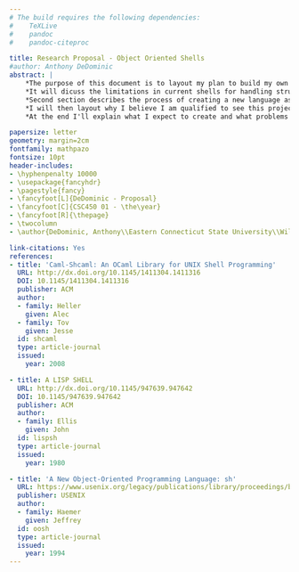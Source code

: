 ```yaml
---
# The build requires the following dependencies:
#    TeXLive
#    pandoc 
#    pandoc-citeproc

title: Research Proposal - Object Oriented Shells
#author: Anthony DeDominic
abstract: |
    *The purpose of this document is to layout my plan to build my own shell which will attempt to offer a new spin to an old tool.*
    *It will dicuss the limitations in current shells for handling structured data.*
    *Second section describes the process of creating a new language as whole, defining grammars and so on.*
    *I will then layout why I believe I am qualified to see this project to completion based on my previous experiences.*
    *At the end I'll explain what I expect to create and what problems will be solvable with it.*

papersize: letter
geometry: margin=2cm
fontfamily: mathpazo
fontsize: 10pt
header-includes:
- \hyphenpenalty 10000
- \usepackage{fancyhdr}
- \pagestyle{fancy}
- \fancyfoot[L]{DeDominic - Proposal}
- \fancyfoot[C]{CSC450 01 - \the\year}
- \fancyfoot[R]{\thepage}
- \twocolumn
- \author{DeDominic, Anthony\\Eastern Connecticut State University\\Willimantic, USA\\dedominica@my.easternct.edu}

link-citations: Yes
references:
- title: 'Caml-Shcaml: An OCaml Library for UNIX Shell Programming'
  URL: http://dx.doi.org/10.1145/1411304.1411316
  DOI: 10.1145/1411304.1411316
  publisher: ACM
  author:
  - family: Heller
    given: Alec
  - family: Tov
    given: Jesse
  id: shcaml
  type: article-journal
  issued:
    year: 2008

- title: A LISP SHELL
  URL: http://dx.doi.org/10.1145/947639.947642
  DOI: 10.1145/947639.947642
  publisher: ACM
  author:
  - family: Ellis
    given: John
  id: lispsh
  type: article-journal
  issued:
    year: 1980

- title: 'A New Object-Oriented Programming Language: sh'
  URL: https://www.usenix.org/legacy/publications/library/proceedings/bos94/full_papers/haemer.ps
  publisher: USENIX
  author:
  - family: Haemer
    given: Jeffrey
  id: oosh
  type: article-journal
  issued:
    year: 1994
---
```

